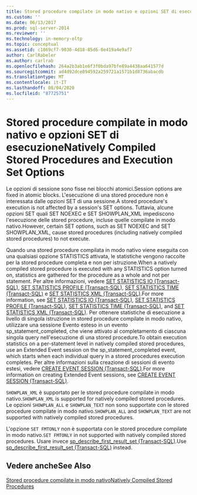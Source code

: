 ```yaml
---
title: Stored procedure compilate in modo nativo e opzioni SET di esecuzione | Microsoft Docs
ms.custom: ''
ms.date: 06/13/2017
ms.prod: sql-server-2014
ms.reviewer: ''
ms.technology: in-memory-oltp
ms.topic: conceptual
ms.assetid: c1869cf7-9030-4d18-85d6-0e419a4e9af7
author: CarlRabeler
ms.author: carlrab
ms.openlocfilehash: 264a2b3ab1e6f3f0bda97bfe89a4438aa641577d
ms.sourcegitcommit: ad4d92dce894592a259721a1571b1d8736abacdb
ms.translationtype: MT
ms.contentlocale: it-IT
ms.lasthandoff: 08/04/2020
ms.locfileid: "87725751"
---
```

# <a name="natively-compiled-stored-procedures-and-execution-set-options"></a><span data-ttu-id="ba100-102">Stored procedure compilate in modo nativo e opzioni SET di esecuzione</span><span class="sxs-lookup"><span data-stu-id="ba100-102">Natively Compiled Stored Procedures and Execution Set Options</span></span>
  <span data-ttu-id="ba100-103">Le opzioni di sessione sono fisse nei blocchi atomici.</span><span class="sxs-lookup"><span data-stu-id="ba100-103">Session options are fixed in atomic blocks.</span></span> <span data-ttu-id="ba100-104">L'esecuzione di una stored procedure non è interessata dalle opzioni SET di una sessione.</span><span class="sxs-lookup"><span data-stu-id="ba100-104">A stored procedure's execution is not affected by a session's SET options.</span></span> <span data-ttu-id="ba100-105">Tuttavia, alcune opzioni SET quali SET NOEXEC e SET SHOWPLAN_XML impediscono l'esecuzione delle stored procedure, incluse quelle compilate in modo nativo.</span><span class="sxs-lookup"><span data-stu-id="ba100-105">However, certain SET options, such as SET NOEXEC and SET SHOWPLAN_XML, cause stored procedures (including natively compiled stored procedures) to not execute.</span></span>  
  
 <span data-ttu-id="ba100-106">Quando una stored procedure compilata in modo nativo viene eseguita con una qualsiasi opzione STATISTICS attivata, le statistiche vengono raccolte per la stored procedure completa e non per istruzione.</span><span class="sxs-lookup"><span data-stu-id="ba100-106">When a natively compiled stored procedure is executed with any STATISTICS option turned on, statistics are gathered for the procedure as a whole and not per statement.</span></span> <span data-ttu-id="ba100-107">Per altre informazioni, vedere [SET STATISTICS IO &#40;Transact-SQL&#41;](/sql/t-sql/statements/set-statistics-io-transact-sql), [SET STATISTICS PROFILE &#40;Transact-SQL&#41;](/sql/t-sql/statements/set-statistics-profile-transact-sql), [SET STATISTICS TIME &#40;Transact-SQL&#41;](/sql/t-sql/statements/set-statistics-time-transact-sql) e [SET STATISTICS XML &#40;Transact-SQL&#41;](/sql/t-sql/statements/set-statistics-xml-transact-sql).</span><span class="sxs-lookup"><span data-stu-id="ba100-107">For more information, see [SET STATISTICS IO &#40;Transact-SQL&#41;](/sql/t-sql/statements/set-statistics-io-transact-sql), [SET STATISTICS PROFILE &#40;Transact-SQL&#41;](/sql/t-sql/statements/set-statistics-profile-transact-sql), [SET STATISTICS TIME &#40;Transact-SQL&#41;](/sql/t-sql/statements/set-statistics-time-transact-sql), and [SET STATISTICS XML &#40;Transact-SQL&#41;](/sql/t-sql/statements/set-statistics-xml-transact-sql).</span></span> <span data-ttu-id="ba100-108">Per ottenere statistiche di esecuzione a livello di singola istruzione in stored procedure compilate in modo nativo, utilizzare una sessione Evento esteso in un evento sp_statement_completed, che viene attivato al completamento di ciascuna singola query nell'esecuzione di una stored procedure.</span><span class="sxs-lookup"><span data-stu-id="ba100-108">To obtain execution statistics on a per-statement level in natively compiled stored procedures, use an Extended Event session on the sp_statement_completed event, which starts when each individual query in a stored procedures execution completes.</span></span> <span data-ttu-id="ba100-109">Per altre informazioni sulla creazione di sessioni di evento estesi, vedere [CREATE EVENT SESSION &#40;Transact-SQL&#41;](/sql/t-sql/statements/create-event-session-transact-sql).</span><span class="sxs-lookup"><span data-stu-id="ba100-109">For more information on creating Extended Event sessions, see [CREATE EVENT SESSION &#40;Transact-SQL&#41;](/sql/t-sql/statements/create-event-session-transact-sql).</span></span>  
  
 <span data-ttu-id="ba100-110">`SHOWPLAN_XML` è supportato per le stored procedure compilate in modo nativo.</span><span class="sxs-lookup"><span data-stu-id="ba100-110">`SHOWPLAN_XML` is supported for natively compiled stored procedures.</span></span> <span data-ttu-id="ba100-111">Le opzioni `SHOWPLAN_ALL` e `SHOWPLAN_TEXT` non sono supportate con le stored procedure compilate in modo nativo.</span><span class="sxs-lookup"><span data-stu-id="ba100-111">`SHOWPLAN_ALL` and `SHOWPLAN_TEXT` are not supported with natively compiled stored procedures.</span></span>  
  
 <span data-ttu-id="ba100-112">L'opzione `SET FMTONLY` non è supportata con le stored procedure compilate in modo nativo.</span><span class="sxs-lookup"><span data-stu-id="ba100-112">`SET FMTONLY` in not supported with natively compiled stored procedures.</span></span> <span data-ttu-id="ba100-113">Usare invece [sp_describe_first_result_set &#40;Transact-SQL&#41;](/sql/relational-databases/system-stored-procedures/sp-describe-first-result-set-transact-sql).</span><span class="sxs-lookup"><span data-stu-id="ba100-113">Use [sp_describe_first_result_set &#40;Transact-SQL&#41;](/sql/relational-databases/system-stored-procedures/sp-describe-first-result-set-transact-sql) instead.</span></span>  
  
## <a name="see-also"></a><span data-ttu-id="ba100-114">Vedere anche</span><span class="sxs-lookup"><span data-stu-id="ba100-114">See Also</span></span>  
 [<span data-ttu-id="ba100-115">Stored procedure compilate in modo nativo</span><span class="sxs-lookup"><span data-stu-id="ba100-115">Natively Compiled Stored Procedures</span></span>](natively-compiled-stored-procedures.md)  
  
  
